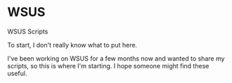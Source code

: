 # WSUS
WSUS Scripts

To start, I don't really know what to put here.

I've been working on WSUS for a few months now and wanted to share my scripts, so this is where I'm starting. I hope someone might find these useful.
